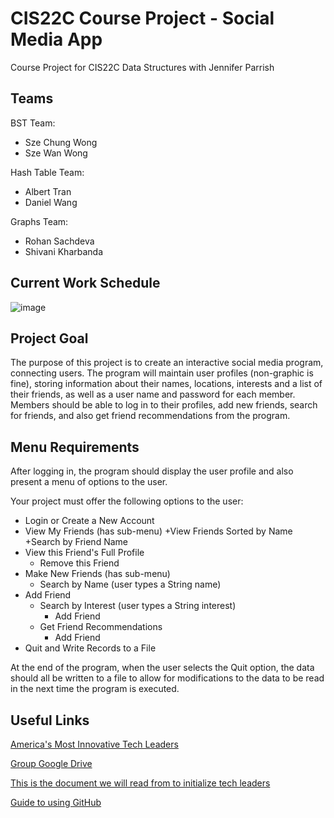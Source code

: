 # CIS22C Course Project - Social Media App
Course Project for CIS22C Data Structures with Jennifer Parrish

## Teams
BST Team: 
- Sze Chung Wong
- Sze Wan Wong

Hash Table Team:
- Albert Tran
- Daniel Wang

Graphs Team:
- Rohan Sachdeva
- Shivani Kharbanda

## Current Work Schedule

![image](https://user-images.githubusercontent.com/31325169/143372988-f265e7b9-22c8-48ac-ac93-95e932655da8.png)

## Project Goal
The purpose of this project is to create an interactive social media program, connecting users. The program will maintain user profiles (non-graphic is fine), storing information about their names, locations, interests and a list of their friends, as well as a user name and password for each member. Members should be able to log in to their profiles, add new friends, search for friends, and also get friend recommendations from the program. 

## Menu Requirements
After logging in, the program should display the user profile and also present a menu of options to the user.

Your project must offer the following options to the user:
- Login or Create a New Account
- View My Friends (has sub-menu)
    +View Friends Sorted by Name 
    +Search by Friend Name 
 - View this Friend's Full Profile 
     - Remove this Friend
- Make New Friends (has sub-menu)
    + Search by Name (user types a String name)
 - Add Friend
    + Search by Interest (user types a String interest)
         - Add Friend
    + Get Friend Recommendations
        - Add Friend
- Quit and Write Records to a File
 
At the end of the program, when the user selects the Quit option, the data should all be written to a file to allow for modifications to the data to be read in the next time the program is executed.

## Useful Links
[America's Most Innovative Tech Leaders](https://www.forbes.com/lists/innovative-leaders/#4c83800e26aa)

[Group Google Drive](https://docs.google.com/document/d/1VmevYF21tpwfxodd-yAgfvnvDafEoPGTgcjNYrU5sIg/edit?usp=sharing)

[This is the document we will read from to initialize tech leaders](https://docs.google.com/document/d/1tmmPsHtttA8MilVPLJk6c5BdTkxacolO1o6NC6COBXQ/edit?usp=sharing)

[Guide to using GitHub](https://docs.google.com/document/d/1Sn5rkcpxtqAFaI5yKO7821TQbsY-_sbEhys36NF5E9s/edit?usp=sharing)

